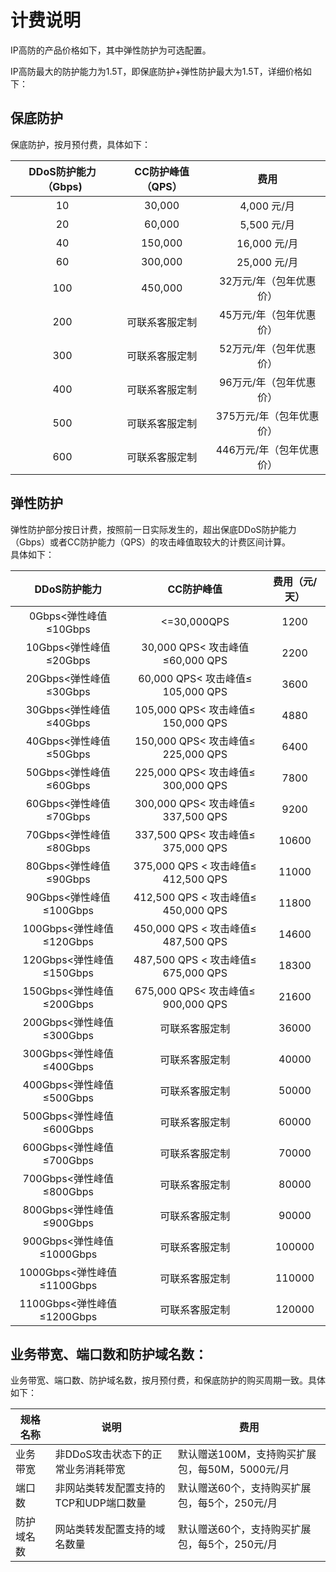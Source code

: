 # 计费说明
IP高防的产品价格如下，其中弹性防护为可选配置。

IP高防最大的防护能力为1.5T，即保底防护+弹性防护最大为1.5T，详细价格如下：


## 保底防护
保底防护，按月预付费，具体如下：


| DDoS防护能力（Gbps) | CC防护峰值（QPS） |     费用    |
| :-----------------: | :---------------: |  :----------------------: |
|         10          |      30,000       |        4,000 元/月       |
|         20          |      60,000       |        5,500 元/月       |
|         40          |      150,000      |        16,000 元/月      |
|         60          |      300,000      |        25,000 元/月      |
|         100         |      450,000      |   32万元/年（包年优惠价）  |
|         200         |  可联系客服定制    |   45万元/年（包年优惠价）  |
|         300         |  可联系客服定制    |   52万元/年（包年优惠价）  |
|         400         |  可联系客服定制    |   96万元/年（包年优惠价）  |
|         500         |  可联系客服定制    |   375万元/年（包年优惠价） |
|         600         |  可联系客服定制    |   446万元/年（包年优惠价） |



## 弹性防护
弹性防护部分按日计费，按照前一日实际发生的，超出保底DDoS防护能力（Gbps）或者CC防护能力（QPS）的攻击峰值取较大的计费区间计算。</br>
具体如下：

 DDoS防护能力 | CC防护峰值 |费用（元/天）
:--: |:--: |:----:
0Gbps<弹性峰值≤10Gbps|<=30,000QPS|1200
10Gbps<弹性峰值≤20Gbps|	30,000 QPS< 攻击峰值≤60,000 QPS	|2200
20Gbps<弹性峰值≤30Gbps|	60,000 QPS< 攻击峰值≤ 105,000 QPS	|3600
30Gbps<弹性峰值≤40Gbps|	105,000 QPS< 攻击峰值≤ 150,000 QPS	|4880
40Gbps<弹性峰值≤50Gbps|	150,000 QPS< 攻击峰值≤ 225,000 QPS	|6400
50Gbps<弹性峰值≤60Gbps| 225,000 QPS< 攻击峰值≤  300,000 QPS	|7800
60Gbps<弹性峰值≤70Gbps| 300,000 QPS< 攻击峰值≤ 337,500 QPS	|9200
70Gbps<弹性峰值≤80Gbps| 337,500 QPS< 攻击峰值≤  375,000 QPS	|10600
80Gbps<弹性峰值≤90Gbps| 375,000 QPS < 攻击峰值≤ 412,500 QPS	|11000
90Gbps<弹性峰值≤100Gbps| 412,500 QPS < 攻击峰值≤ 450,000 QPS	|11800
100Gbps<弹性峰值≤120Gbps| 450,000 QPS < 攻击峰值≤ 487,500 QPS	|14600
120Gbps<弹性峰值≤150Gbps	| 487,500 QPS < 攻击峰值≤ 675,000 QPS	|18300
150Gbps<弹性峰值≤200Gbps| 675,000 QPS< 攻击峰值≤  900,000 QPS|21600
200Gbps<弹性峰值≤300Gbps| 可联系客服定制 |  36000 
300Gbps<弹性峰值≤400Gbps| 可联系客服定制 | 40000 
400Gbps<弹性峰值≤500Gbps| 可联系客服定制 |  50000 
500Gbps<弹性峰值≤600Gbps| 可联系客服定制 |  60000 
600Gbps<弹性峰值≤700Gbps| 可联系客服定制 |  70000 
700Gbps<弹性峰值≤800Gbps| 可联系客服定制 |  80000 
800Gbps<弹性峰值≤900Gbps| 可联系客服定制 | 90000 
900Gbps<弹性峰值≤1000Gbps| 可联系客服定制 |  100000 
1000Gbps<弹性峰值≤1100Gbps| 可联系客服定制 |  110000 
1100Gbps<弹性峰值≤1200Gbps| 可联系客服定制 |  120000 

## 业务带宽、端口数和防护域名数：
业务带宽、端口数、防护域名数，按月预付费，和保底防护的购买周期一致。具体如下：

| 规格名称 | 说明 |      费用    |
| ----------------- | --------------- |---------------------- |
|  业务带宽 |   非DDoS攻击状态下的正常业务消耗带宽   |    默认赠送100M，支持购买扩展包，每50M，5000元/月  |
|  端口数 |   非网站类转发配置支持的TCP和UDP端口数量   |    默认赠送60个，支持购买扩展包，每5个，250元/月   |
|  防护域名数 |   网站类转发配置支持的域名数量   |    默认赠送60个，支持购买扩展包，每5个，250元/月   |
</br>
